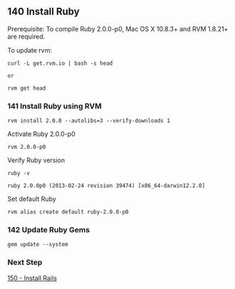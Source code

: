 ## 140 Install Ruby

Prerequisite: To compile Ruby 2.0.0-p0, Mac OS X 10.8.3+ and RVM 1.8.21+ are required.

To update rvm:

```console
curl -L get.rvm.io | bash -s head

or

rvm get head
```

### 141 Install Ruby using RVM

```console
rvm install 2.0.0 --autolibs=3 --verify-downloads 1
```

Activate Ruby 2.0.0-p0

```console
rvm 2.0.0-p0
```

Verify Ruby version

```console
ruby -v
```

```
ruby 2.0.0p0 (2013-02-24 revision 39474) [x86_64-darwin12.2.0]
```

Set default Ruby

```console
rvm alias create default ruby-2.0.0-p0
```

### 142 Update Ruby Gems

```console
gem update --system
```

### Next Step

[150 - Install Rails](https://github.com/remomueller/documentation/tree/master/macosx/150-rails.md)
